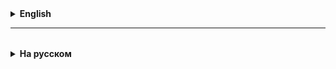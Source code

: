 <details>
  <summary style="cursor: pointer;"><b>English</b></summary>

# Lesson 17

### 1. Objects and Dependencies
- **JavaMailSender**: This is a Spring Framework interface that abstracts the functionality of sending emails. This abstraction allows the developer to use different mail protocol implementations without changing the core code.

### 2. Sending Emails
- **SimpleMailMessage**: A class used to create simple email messages. Allows you to specify the sender, recipient, subject, and message body.
- **Sending Message**: Using the `JavaMailSender` object to send a prepared email message.

## Freemarker
This is a Java templating engine that helps developers generate HTML pages, configuration files, and other text formats using templates. This tool is widely used to create web pages in Java applications. Here is a detailed description of how to use Freemarker to create pages in a Java application:

### Freemarker Basics

Freemarker does not process HTML by itself; it creates HTML files based on templates that you define. Freemarker templates are written in its own declarative language and contain static text (which will be part of the final document) and Freemarker directives that control the creation of dynamic content.

### Freemarker Components

1. **Templates**: Freemarker templates (usually with the `.ftl` extension) are text files containing fixed text and special constructs for dynamic data insertion.

2. **Data Model**: The data to be inserted into a template, usually represented as a Map or other Java data structure, which is passed to the template engine during processing.

3. **Configuration**: The Configuration object in Freemarker controls all aspects of the template engine's behavior, including formatting specifications, localization, and other settings.

### Freemarker Example

#### 1. Setup

Before using Freemarker in your project, add the dependency to your `pom.xml` or `build.gradle` file:

```xml
<!-- For Maven -->
<dependency>
<groupId>org.freemarker</groupId>
<artifactId>freemarker</artifactId>
<version>2.3.31</version> <!-- Check for latest version -->
</dependency>
```

```groovy
// For Gradle
implementation 'org.freemarker:freemarker:2.3.31' // Check for latest version
```

#### 2. Create Configuration

```java
import freemarker.template.Configuration;
import freemarker.template.Version;

Configuration cfg = new Configuration(new Version("2.3.31"));
cfg.setDirectoryForTemplateLoading(new File("/path/to/templates"));
cfg.setDefaultEncoding("UTF-8");
cfg.setLocale(Locale.US);
cfg.setTemplateExceptionHandler(TemplateExceptionHandler.RETHROW_HANDLER);
``` #### 3. Preparing the data model ```java Map<String, Object> root = new HashMap<>();
root.put("user", "John Doe");
List<String> messages = Arrays.asList("Your application is up and running.", "Enjoy Freemarker!");
root.put("messages", messages);
```

#### 4. Processing the template

```java
/* Load the template */
Template temp = cfg.getTemplate("test.ftl");

/* Connect the data model to the template and output the results */
try (Writer out = new OutputStreamWriter(System.out)) {
temp.process(root, out);
}
```

#### 5. test.ftl template

```plaintext
<html>
<head>
<title>Welcome</title>
</head>
<body>
<h1>Welcome ${user}!</h1>
<p>Messages:</p>
<ul>
<#list messages as message>
<li>${message}</li>
<#list>
</ul>
</body>
</html>
```

This example demonstrates the basic process of creating an HTML page using dynamic data.
Freemarker is powerful and flexible, supporting complex data manipulation and text formatting.

</details>

<hr>

<details style="padding-top: 18px">
  <summary style="cursor: pointer;"><b>На русском</b></summary>

# Lesson 17

### 1. Объекты и зависимости
- **JavaMailSender**: Это интерфейс Spring Framework, который абстрагирует функционал отправки электронной почты. За счет этой абстракции разработчик может использовать различные реализации почтовых протоколов без изменения основного кода.

### 2. Отправка электронных сообщений
- **SimpleMailMessage**: Класс, используемый для создания простых электронных сообщений. Позволяет указать отправителя, получателя, тему и текст сообщения.
- **Отправка сообщения**: Использование объекта `JavaMailSender` для отправки подготовленного сообщения электронной почты.


## Freemarker
Это шаблонизатор на Java, который помогает разработчикам генерировать HTML-страницы, конфигурационные файлы и другие текстовые форматы, используя шаблоны. Этот инструмент широко применяется для создания веб-страниц в Java-приложениях. Вот подробное описание работы с Freemarker для создания страниц в Java-приложении:

### Основы Freemarker

Freemarker не обрабатывает HTML сам по себе; он создаёт HTML-файлы на основе шаблонов, которые вы определяете. Шаблоны Freemarker написаны в собственном декларативном языке и содержат статический текст (который будет частью конечного документа) и директивы Freemarker, которые управляют созданием динамического контента.

### Компоненты Freemarker

1. **Шаблоны**: Шаблоны Freemarker (обычно с расширением `.ftl`) — это текстовые файлы, содержащие фиксированный текст и специальные конструкции для динамической вставки данных.

2. **Модель данных**: Данные, которые должны быть вставлены в шаблон, обычно представлены в виде карты (Map) или другой структуры данных в Java, которая передаётся в шаблонизатор при обработке.

3. **Конфигурация**: Объект Configuration в Freemarker управляет всеми аспектами поведения шаблонизатора, включая спецификации форматирования, локализацию и другие настройки.

### Пример работы с Freemarker

#### 1. Настройка

Перед использованием Freemarker в вашем проекте добавьте зависимость в ваш `pom.xml` или `build.gradle` файл:

```xml
<!-- Для Maven -->
<dependency>
    <groupId>org.freemarker</groupId>
    <artifactId>freemarker</artifactId>
    <version>2.3.31</version> <!-- Проверьте последнюю версию -->
</dependency>
```

```groovy
// Для Gradle
implementation 'org.freemarker:freemarker:2.3.31' // Проверьте последнюю версию
```

#### 2. Создание конфигурации

```java
import freemarker.template.Configuration;
import freemarker.template.Version;

Configuration cfg = new Configuration(new Version("2.3.31"));
cfg.setDirectoryForTemplateLoading(new File("/path/to/templates"));
cfg.setDefaultEncoding("UTF-8");
cfg.setLocale(Locale.US);
cfg.setTemplateExceptionHandler(TemplateExceptionHandler.RETHROW_HANDLER);
```

#### 3. Подготовка модели данных

```java
Map<String, Object> root = new HashMap<>();
root.put("user", "John Doe");
List<String> messages = Arrays.asList("Your application is up and running.", "Enjoy Freemarker!");
root.put("messages", messages);
```

#### 4. Обработка шаблона

```java
/* Загрузите шаблон */
Template temp = cfg.getTemplate("test.ftl");

/* Соедините модель данных с шаблоном и выводите результаты */
try (Writer out = new OutputStreamWriter(System.out)) {
    temp.process(root, out);
}
```

#### 5. Шаблон test.ftl

```plaintext
<html>
<head>
  <title>Welcome</title>
</head>
<body>
  <h1>Welcome ${user}!</h1>
  <p>Messages:</p>
  <ul>
  <#list messages as message>
    <li>${message}</li>
  <#list>
  </ul>
</body>
</html>
```

Этот пример демонстрирует базовый процесс создания HTML-страницы с использованием динамических данных.
Freemarker мощный и гибкий, поддерживающий сложные операции с данными и форматированием текста.

</details>